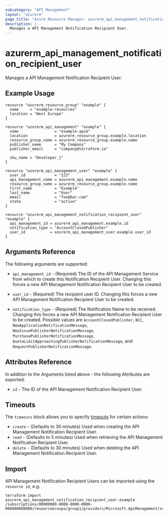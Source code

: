 ```yaml
---
subcategory: "API Management"
layout: "azurerm"
page_title: "Azure Resource Manager: azurerm_api_management_notification_recipient_user"
description: |-
  Manages a API Management Notification Recipient User.
---
```


# azurerm_api_management_notification_recipient_user

Manages a API Management Notification Recipient User.

## Example Usage

```hcl
resource "azurerm_resource_group" "example" {
  name     = "example-resources"
  location = "West Europe"
}

resource "azurerm_api_management" "example" {
  name                = "example-apim"
  location            = azurerm_resource_group.example.location
  resource_group_name = azurerm_resource_group.example.name
  publisher_name      = "My Company"
  publisher_email     = "company@terraform.io"

  sku_name = "Developer_1"
}

resource "azurerm_api_management_user" "example" {
  user_id             = "123"
  api_management_name = azurerm_api_management.example.name
  resource_group_name = azurerm_resource_group.example.name
  first_name          = "Example"
  last_name           = "User"
  email               = "foo@bar.com"
  state               = "active"
}

resource "azurerm_api_management_notification_recipient_user" "example" {
  api_management_id = azurerm_api_management.example.id
  notification_type = "AccountClosedPublisher"
  user_id           = azurerm_api_management_user.example.user_id
}
```

## Arguments Reference

The following arguments are supported:

* `api_management_id` - (Required) The ID of the API Management Service from which to create this Notification Recipient User. Changing this forces a new API Management Notification Recipient User to be created.

* `user_id` - (Required) The recipient user ID. Changing this forces a new API Management Notification Recipient User to be created.

* `notification_type` - (Required) The Notification Name to be received. Changing this forces a new API Management Notification Recipient User to be created. Possible values are `AccountClosedPublisher`, `BCC`, `NewApplicationNotificationMessage`, `NewIssuePublisherNotificationMessage`, `PurchasePublisherNotificationMessage`, `QuotaLimitApproachingPublisherNotificationMessage`, and `RequestPublisherNotificationMessage`.

## Attributes Reference

In addition to the Arguments listed above - the following Attributes are exported:

* `id` - The ID of the API Management Notification Recipient User.

## Timeouts

The `timeouts` block allows you to specify [timeouts](https://www.terraform.io/language/resources/syntax#operation-timeouts) for certain actions:

* `create` - (Defaults to 30 minutes) Used when creating the API Management Notification Recipient User.
* `read` - (Defaults to 5 minutes) Used when retrieving the API Management Notification Recipient User.
* `delete` - (Defaults to 30 minutes) Used when deleting the API Management Notification Recipient User.

## Import

API Management Notification Recipient Users can be imported using the `resource id`, e.g.

```shell
terraform import azurerm_api_management_notification_recipient_user.example /subscriptions/00000000-0000-0000-0000-000000000000/resourceGroups/group1/providers/Microsoft.ApiManagement/service/service1/notifications/notificationName1/recipientUsers/userid1
```

